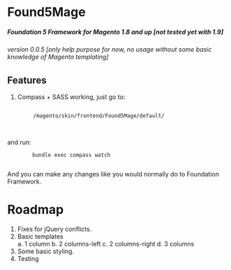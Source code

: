 # Found5Mage
##### Foundation 5 Framework for Magento 1.8 and up [not tested yet with 1.9]
###### version 0.0.5 [only help purpose for now, no usage without some basic knowledge of Magento templating]

## Features
1. Compass + SASS working, just go to:

	<code>
		/magento/skin/frontend/Found5Mage/default/
	</code>
<br>
and run:<br>
	<code>
		bundle exec compass watch
	</code>

And you can make any changes like you would normally do to Foundation Framework. 

# Roadmap

1. Fixes for jQuery conflicts. 
2. Basic templates<br>
	a. 1 column
	b. 2 columns-left
	c. 2 columns-right
	d. 3 columns
3. Some basic styling. 
4. Testing